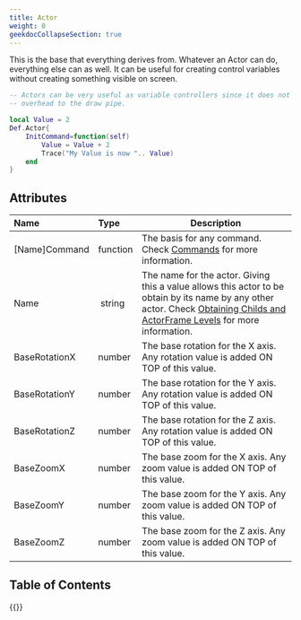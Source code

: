 ```yaml
---
title: Actor
weight: 0
geekdocCollapseSection: true
---
```


This is the base that everything derives from. Whatever an Actor can do, everything else can as well. It can be useful for creating control variables without creating something visible on screen.

```lua
-- Actors can be very useful as variable controllers since it does not perform any kind of
-- overhead to the draw pipe.

local Value = 2
Def.Actor{
    InitCommand=function(self)
        Value = Value + 2
        Trace("My Value is now ".. Value)
    end
}
```

## Attributes

| Name | Type | Description |
| :--- | :--- | ----------- |
[Name]Command | function | The basis for any command. Check [Commands](./ActorsLua-Anatomy+Structure/#commands) for more information.
Name | string | The name for the actor. Giving this a value allows this actor to be obtain by its name by any other actor. Check [Obtaining Childs and ActorFrame Levels](./obtainlevels) for more information.
BaseRotationX | number | The base rotation for the X axis. Any rotation value is added ON TOP of this value.
BaseRotationY | number | The base rotation for the Y axis. Any rotation value is added ON TOP of this value.
BaseRotationZ | number | The base rotation for the Z axis. Any rotation value is added ON TOP of this value.
BaseZoomX | number | The base zoom for the X axis. Any zoom value is added ON TOP of this value.
BaseZoomY | number | The base zoom for the Y axis. Any zoom value is added ON TOP of this value.
BaseZoomZ | number | The base zoom for the Z axis. Any zoom value is added ON TOP of this value.

## Table of Contents

{{<toc-tree>}}
